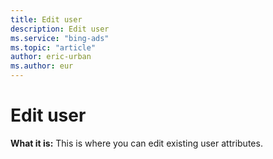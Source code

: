 ```yaml
---
title: Edit user
description: Edit user
ms.service: "bing-ads"
ms.topic: "article"
author: eric-urban
ms.author: eur
---
```


# Edit user

**What it is:**  This is where you can edit existing user attributes.


